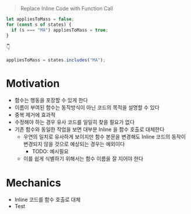 > Replace Inline Code with Function Call

```js
let appliesToMass = false;
for (const s of states) {
  if (s === "MA") appliesToMass = true;
}
```

👇

```js
appliesToMass = states.includes("MA");
```

# Motivation

- 함수는 행동을 포장할 수 있게 한다
- 이름이 부여된 함수는 동작방식이 아닌 코드의 목적을 설명할 수 있다
- 중복 제거에 효과적
- 수정해야 하는 경우 유사 코드를 일일히 찾을 필요가 없다
- 기존 함수와 동일한 작업을 보면 대부분 Inline 을 함수 호출로 대체한다
  - 우연의 일치로 유사하게 보이지만 함수 본문을 변경해도 Inline 코드의 동작이 변경되지 않을 것으로 예상되는 경우는 예외이다
    - TODO: 예시필요
  - 이를 쉽게 식별하기 위해서는 함수 이름을 잘 지어야 한다

# Mechanics

- Inline 코드를 함수 호출로 대체
- Test
